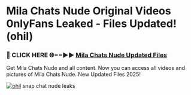 # Mila Chats Nude Original Videos 0nlyFans Leaked - Files Updated! (ohil)

<h3>🔴 CLICK HERE 🌐==►► <a href="https://tinyurl.com/5h6xmrr3" rel="nofollow">Mila Chats Nude Updated Files</a></h3>

Get Mila Chats Nude and all content. Now you can access all videos and pictures of Mila Chats Nude. New Updated Files 2025!

[![ohil](https://i.imgur.com/KVD873Z.gif)](https://tinyurl.com/5h6xmrr3)
snap chat nude leaks
